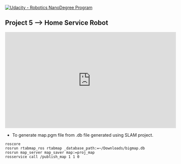 [![Udacity - Robotics NanoDegree Program](https://s3-us-west-1.amazonaws.com/udacity-robotics/Extra+Images/RoboND_flag.png)](https://www.udacity.com/robotics)

<h2>Project 5 --> Home Service Robot</h2>

<iframe width="560" height="315" src="https://www.youtube.com/embed/HQ9H_l-Sfo4" frameborder="0" allow="accelerometer; autoplay; encrypted-media; gyroscope; picture-in-picture" allowfullscreen></iframe>

* To generate map.pgm file from .db file generated using SLAM project.
```
roscore
rosrun rtabmap_ros rtabmap _database_path:=~/Downloads/bigmap.db
rosrun map_server map_saver map:=proj_map
rosservice call /publish_map 1 1 0
```